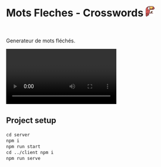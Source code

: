 # Mots Fleches - Crosswords <img src="scripts/assets/icon.png"  width="24" height="28">
![]()

Generateur de mots fléchés.


![](./docs/definitions.mp4)


## Project setup
```
cd server
npm i
npm run start
cd ../client npm i
npm run serve
```
